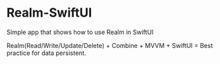 # Realm-SwiftUI
Simple app that shows how to use Realm in SwiftUI

Realm(Read/Write/Update/Delete) + Combine + MVVM + SwiftUI = Best practice for data persistent. 
